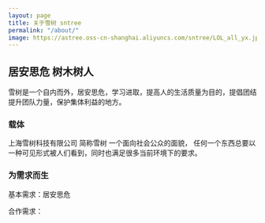 ```yaml
---
layout: page
title: 关于雪树 sntree
permalink: "/about/"
image: https://astree.oss-cn-shanghai.aliyuncs.com/sntree/LOL_all_yx.jpg
---
```


## 居安思危  树木树人

雪树是一个自内而外，居安思危，学习进取，提高人的生活质量为目的，提倡团结提升团队力量，保护集体利益的地方。

### 载体  
上海雪树科技有限公司 简称雪树 一个面向社会公众的面貌， 任何一个东西总要以一种可见形式被人们看到，同时也满足很多当前环境下的要求。 

### 为需求而生
基本需求：居安思危

合作需求：
